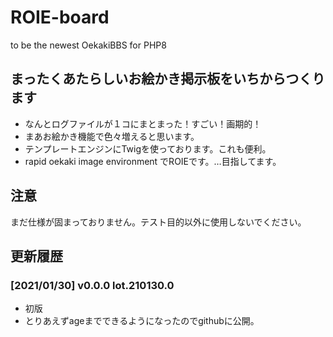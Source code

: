 # ROIE-board

to be the newest OekakiBBS for PHP8

## まったくあたらしいお絵かき掲示板をいちからつくります

- なんとログファイルが１コにまとまった！すごい！画期的！
- まあお絵かき機能で色々増えると思います。
- テンプレートエンジンにTwigを使っております。これも便利。
- rapid oekaki image environment でROIEです。…目指してます。

## 注意

まだ仕様が固まっておりません。テスト目的以外に使用しないでください。

## 更新履歴

### [2021/01/30] v0.0.0 lot.210130.0

- 初版
- とりあえずageまでできるようになったのでgithubに公開。
